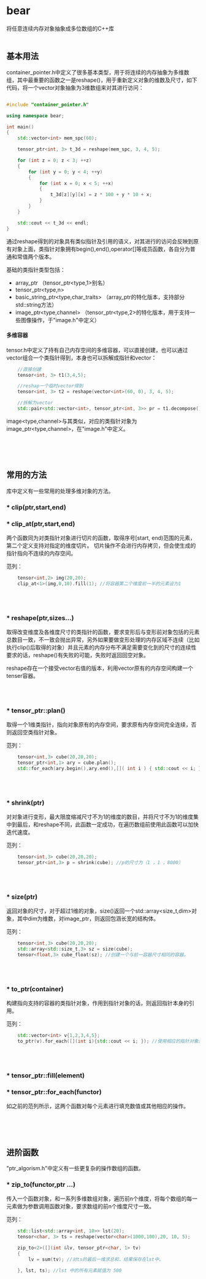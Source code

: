 # bear
将任意连续内存对象抽象成多位数组的C++库
<br><br>


## 基本用法

container_pointer.h中定义了很多基本类型，用于将连续的内存抽象为多维数组，其中最重要的函数之一是reshape()，用于重新定义对象的维数及尺寸，如下代码，将一个vector对象抽象为3维数组来对其进行访问：

```c++

#include "container_pointer.h"

using namespace bear;

int main()
{
	std::vector<int> mem_spc(60);

	tensor_ptr<int, 3> t_3d = reshape(mem_spc, 3, 4, 5);

	for (int z = 0; z < 3; ++z)
	{
		for (int y = 0; y < 4; ++y)
		{
			for (int x = 0; x < 5; ++x)
			{
				t_3d[z][y][x] = z * 100 + y * 10 + x;
			}
		}
	}

	std::cout << t_3d << endl;
}

```

通过reshape得到的对象具有类似指针及引用的语义，对其进行的访问会反映到原有对象上面，类指针对象拥有begin(),end(),operator[]等成员函数，各自分为普通和常值两个版本。

基础的类指针类型包括：

* array_ptr<type> （tensor_ptr<type,1>别名）
* tensor_ptr<type,n>
* basic_string_ptr<type,char_traits> （array_ptr的特化版本，支持部分std::string方法）
* image_ptr<type,channel> （tensor_ptr<type,2>的特化版本，用于支持一些图像操作，于"image.h"中定义）
	
	

#### 多维容器

tensor.h中定义了持有自己内存空间的多维容器，可以直接创建，也可以通过vector组合一个类指针得到，本身也可以拆解成指针和vector：

```c++
	//直接创建
	tensor<int, 3> t1(3,4,5);

	//reshap一个临时vector得到
	tensor<int, 3> t2 = reshape(vector<int>(60, 0), 3, 4, 5);

	//拆解为vector
	std::pair<std::vector<int>, tensor_ptr<int, 3>> pr = t1.decompose();
```

image<type,channel>与其类似，对应的类指针对象为image_ptr<type,channel>，在"image.h"中定义。

<br><br><br>

## 常用的方法

库中定义有一些常用的处理多维对象的方法。

### * clip(ptr,start,end)
### * clip_at<n>(ptr,start,end)

两个函数同为对类指针对象进行切片的函数，取得序号[start, end)范围的元素，第二个定义支持对指定的维度切片。
切片操作不会进行内存拷贝，但会使生成的指针指向不连续的内存空间。

范列：

```c++
	tensor<int,2> img(20,20);
	clip_at<1>(img,0,10).fill(1); //将容器第二个维度前一半的元素设为1
```
<br><br>

### * reshape(ptr,sizes...)

取得改变维度及各维度尺寸的类指针的函数，要求变形后与变形前对象包括的元素总数目一致，不一致会抛出异常，另外如果要做变形处理的内存区域不连续（比如执行clip()后取得的对象）并且元素的内存分布不满足需要变化到的尺寸的连续性要求的话，reshape()有失败的可能，失败时返回回空对象。

reshape存在一个接受vector右值的版本，利用vector原有的内存空间构建一个tenser容器。

<br><br>

### * tensor_ptr::plan()

取得一个1维类指针，指向对象原有的内存空间，要求原有内存空间完全连续，否则返回空类指针对象。

范列：

```c++
	tensor<int,3> cube(20,20,20);
	tensor_ptr<int,1> ary = cube.plan();
	std::for_each(ary.begin(),ary.end(),[]( int i ) { std::cout << i; }); //顺序遍历cube中所有元素
```
<br><br>

### * shrink(ptr)

对对象进行变形，最大限度缩减尺寸不为1的维度的数目，并将尺寸不为1的维度集中到最后，和reshape不同，此函数一定成功，在遍历数组前使用此函数可以加快迭代速度。

范列：

```c++
	tensor<int,3> cube(20,20,20);
	tensor_ptr<int,3> p = shrink(cube); //p的尺寸为（1 ，1 ，8000）
```
<br><br>

### * size(ptr)

返回对象的尺寸，对于超过1维的对象，size()返回一个std::array<size_t,dim>对象，其中dim为维数，对image_ptr，则返回包涵长宽的结构体。

范列：

```c++
	tensor<int,3> cube(20,20,20);
	std::array<std::size_t,3> sz = size(cube);
	tensor<float,3> cube_float(sz); //创建一个与前一容器尺寸相同的容器。
```
<br><br>

### * to_ptr(container)

构建指向支持的容器的类指针对象，作用到指针对象的话，则返回指针本身的引用。

范列：

```c++
	std::vector<int> v{1,2,3,4,5};
	to_ptr(v).for_each([](int i){std::cout << i; }); //使用相应的指针对象遍历vector
```
<br><br>

### * tensor_ptr::fill(element)
### * tensor_ptr::for_each(functor)

如之前的范列所示，这两个函数对每个元素进行填充数值或其他相应的操作。

<br><br><br>



## 进阶函数

"ptr_algorism.h"中定义有一些更复杂的操作数组的函数。

### * zip_to<n>(functor,ptr ...)

传入一个函数对象，和一系列多维数组对象，遍历前n个维度，将每个数组的每一元素做为参数调用函数对象，要求数组的前n个维度尺寸一致。

范列：


```c++
	std::list<std::array<int, 10>> lst(20);
	tensor<char, 3> ts = reshape(vector<char>(1000,100),20, 10, 5);

	zip_to<2>([](int &lv, tensor_ptr<char, 1> tv)
	{
		lv = sum(tv); //对ts的最后一维求总和，结果保存在lst中。

	}, lst, ts); //lst 中的所有元素赋值为 500
```


